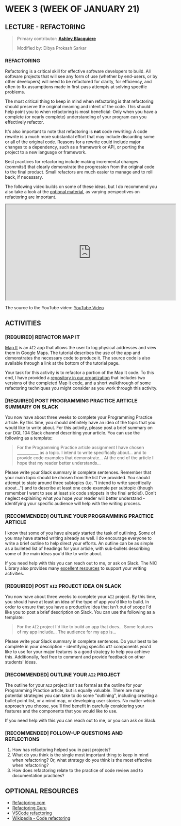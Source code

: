 # WEEK 3 (WEEK OF JANUARY 21)
## LECTURE - REFACTORING

> Primary contributor: **[Ashley Blacquiere](https://ca.linkedin.com/in/ashley-blacquiere)**
>
> Modified by: Dibya Prokash Sarkar

### REFACTORING
Refactoring is a critical skill for effective software developers to build. All software projects that will see any form of use (whether by end-users, or by other developers) will need to be refactored for clarity, for efficiency, and often to fix assumptions made in first-pass attempts at solving specific problems.

The most critical thing to keep in mind when refactoring is that refactoring should preserve the original meaning and intent of the code. This should help point you to when refactoring is most beneficial: Only when you have a complete (or nearly complete) understanding of your program can you effectively refactor. 

It's also important to note that refactoring is **not** code rewriting: A code rewrite is a much more substantial effort that may include discarding some or all of the original code. Reasons for a rewrite could include major changes to a dependency, such as a framework or API, or porting the project to a new language or framework.

Best practices for refactoring include making incremental changes (commits!) that clearly demonstrate the progression from the original code to the final product. Small refactors are much easier to manage and to roll back, if necessary.

The following video builds on some of these ideas, but I do recommend you also take a look at the [optional material](#optional-resources), as varying perspectives on refactoring are important.

<div class="video-container-16by9"><iframe width="560" height="315" src="https://youtube.com/embed/iA5cFchPu0I"></iframe></div>

The source to the YouTube video: [YouTube Video](https://www.youtube.com/watch?v=iA5cFchPu0I&ab_channel=AshleyBlacquiere)

## ACTIVITIES

### [REQUIRED] REFACTOR MAP IT
[Map It](https://appinventor.mit.edu/explore/displaying-maps) is an `AI2` app that allows the user to log physical addresses and view them in Google Maps. The tutorial describes the use of the app and demonstrates the necessary code to produce it. The source code is also available through a link at the bottom of the tutorial page.

Your task for this activity is to refactor a portion of the Map It code. To this end, I have provided a [repository in our organization](https://github.com/nic-dgl104-winter-2025/guide-mapit-refactor) that includes two versions of the completed Map It code, and a short walkthrough of some refactoring techniques you might consider as you work through this activity. 

### [REQUIRED] POST PROGRAMMING PRACTICE ARTICLE SUMMARY ON SLACK
You now have about three weeks to complete your Programming Practice article. By this time, you should definitely have an idea of the topic that you would like to write about. For this activity, please post a brief summary on our DGL 104 Slack channel describing your article. You can use the following as a template:

> For the Programming Practice article assignment I have chosen ___________ as a topic. I intend to write specifically about... and to provide code examples that demonstrate... At the end of the article I hope that my reader better understands...

Please write your Slack summary in complete sentences. Remember that your main topic should be chosen from the list I've provided. You should attempt to state around three subtopics (i.e. "I intend to write specifically about...") and to describe at least one code example per subtopic (though remember I want to see at least six code snippets in the final article!). Don't neglect explaining what you hope your reader will better understand - identifying your specific audience will help with the writing process.

### [RECOMMENDED] OUTLINE YOUR PROGRAMMING PRACTICE ARTICLE
I know that some of you have already started the task of outlining. Some of you may have started writing already as well. I do encourage everyone to write a brief outline to help direct your efforts. An outline can be as simple as a bulleted list of headings for your article, with sub-bullets describing some of the main ideas you'd like to write about. 

If you need help with this you can reach out to me, or ask on Slack. The NIC Library also provides many [excellent resources](https://library.nic.bc.ca/writingsupport) to support your writing activities.

### [REQUIRED] POST `AI2` PROJECT IDEA ON SLACK
You now have about three weeks to complete your `AI2` project. By this time, you should have at least an idea of the type of app you'd like to build. In order to ensure that you have a productive idea that isn't out of scope I'd like you to post a brief description on Slack. You can use the following as a template:

> For the `AI2` project I'd like to build an app that does... Some features of my app include... The audience for my app is...

Please write your Slack summary in complete sentences. Do your best to be complete in your description - identifying specific `AI2` components you'd like to use for your major features is a good strategy to help you achieve this. Additionally, feel free to comment and provide feedback on other students' ideas.

### [RECOMMENDED] OUTLINE YOUR `AI2` PROJECT
The outline for your `AI2` project isn't as formal as the outline for your Programming Practice article, but is equally valuable. There are many potential strategies you can take to do some "outlining", including creating a bullet point list, or a mind map, or developing user stories. No matter which approach you choose, you'll find benefit in carefully considering your features and the components that you would like to use.

If you need help with this you can reach out to me, or you can ask on Slack. 

### [RECOMMENDED] FOLLOW-UP QUESTIONS AND REFLECTIONS
1. How has refactoring helped you in past projects?
2. What do you think is the single most important thing to keep in mind when refactoring? Or, what strategy do you think is the most effective when refactoring?
3. How does refactoring relate to the practice of code review and to documentation practices?  


## OPTIONAL RESOURCES
- [Refactoring.com](https://www.refactoring.com/)
- [Refactoring Guru](https://refactoring.guru/refactoring)
- [VSCode refactoring](https://code.visualstudio.com/docs/editor/refactoring)
- [Wikipedia - Code refactoring](https://en.wikipedia.org/wiki/Code_refactoring)
